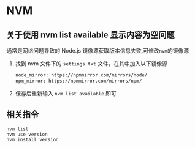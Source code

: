 # NVM

## 关于使用 nvm list available 显示内容为空问题

通常是网络问题导致的 Node.js 镜像源获取版本信息失败,可修改`nvm`的镜像源

1. 找到 nvm 文件下的 `settings.txt` 文件，在其中加入以下镜像源

   ```txt
   node_mirror: https://npmmirror.com/mirrors/node/
   npm_mirror: https://npmmirror.com/mirrors/npm/
   ```

2. 保存后重新输入 `nvm list available` 即可

## 相关指令

```shell
nvm list
nvm use version
nvm install version
```
